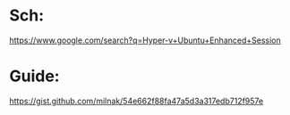 # Sch:
https://www.google.com/search?q=Hyper-v+Ubuntu+Enhanced+Session

# Guide:
https://gist.github.com/milnak/54e662f88fa47a5d3a317edb712f957e
